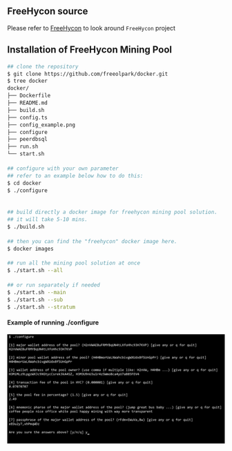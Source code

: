 ## FreeHycon source 
Please refer to [FreeHycon](https://github.com/freeolpark/freehycon.git) to look around `FreeHycon` project
## Installation of FreeHycon Mining Pool

```bash
## clone the repository
$ git clone https://github.com/freeolpark/docker.git
$ tree docker
docker/
├── Dockerfile
├── README.md
├── build.sh
├── config.ts
├── config_example.png
├── configure
├── peerdbsql
├── run.sh
└── start.sh

## configure with your own parameter
## refer to an example below how to do this: 
$ cd docker 
$ ./configure 


## build directly a docker image for freehycon mining pool solution.
## it will take 5-10 mins.
$ ./build.sh

## then you can find the "freehycon" docker image here.
$ docker images

## run all the mining pool solution at once
$ ./start.sh --all 

## or run separately if needed
$ ./start.sh --main
$ ./start.sh --sub
$ ./start.sh --stratum
```



#### Example of running ./configure

![Example of configure](config_example.png)
